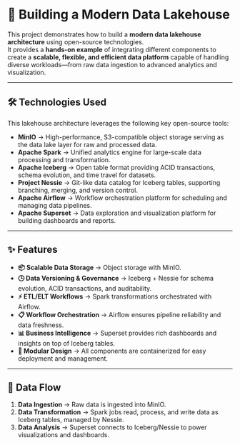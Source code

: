 # 🚀 Building a Modern Data Lakehouse  

This project demonstrates how to build a **modern data lakehouse architecture** using open-source technologies.  
It provides a **hands-on example** of integrating different components to create a **scalable, flexible, and efficient data platform** capable of handling diverse workloads—from raw data ingestion to advanced analytics and visualization.  

---

## 🛠️ Technologies Used  

This lakehouse architecture leverages the following key open-source tools:  

- **MinIO** → High-performance, S3-compatible object storage serving as the data lake layer for raw and processed data.  
- **Apache Spark** → Unified analytics engine for large-scale data processing and transformation.  
- **Apache Iceberg** → Open table format providing ACID transactions, schema evolution, and time travel for datasets.  
- **Project Nessie** → Git-like data catalog for Iceberg tables, supporting branching, merging, and version control.  
- **Apache Airflow** → Workflow orchestration platform for scheduling and managing data pipelines.  
- **Apache Superset** → Data exploration and visualization platform for building dashboards and reports.  

---

## ✨ Features  

- **📦 Scalable Data Storage** → Object storage with MinIO.  
- **🕒 Data Versioning & Governance** → Iceberg + Nessie for schema evolution, ACID transactions, and auditability.  
- **⚡ ETL/ELT Workflows** → Spark transformations orchestrated with Airflow.  
- **📋 Workflow Orchestration** → Airflow ensures pipeline reliability and data freshness.  
- **📊 Business Intelligence** → Superset provides rich dashboards and insights on top of Iceberg tables.  
- **🧩 Modular Design** → All components are containerized for easy deployment and management.  

---

## 🔄 Data Flow  

1. **Data Ingestion** → Raw data is ingested into MinIO.  
2. **Data Transformation** → Spark jobs read, process, and write data as Iceberg tables, managed by Nessie.  
3. **Data Analysis** → Superset connects to Iceberg/Nessie to power visualizations and dashboards.  



